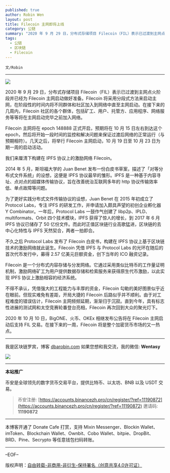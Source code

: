 ```yaml
---
published: true
author: Robin Wen
layout: post
title: Filecoin 主网即将上线
category: 公链
summary: "2020 年 9 月 29 日，分布式存储项目 Filecoin（FIL）表示已过渡到主网点火阶段并已经为 Filecoin 主网启动做好准备。Filecoin 将采用分段式方法来启动主网，在阶段性的时间内将不同群体和社区加入到网络中直至主网启动。在接下来的几周内，Filecoin 社区的各个群体，包括矿工、用户、托管方、应用程序、网络服务等等将在主网启动完毕之前加入网络。2020 年 10 月 10 日，BigONE、火币、OKEx 相继发布公告将在 Filecoin 主网启动后支持 FIL 交易。在接下来的一周，Filecoin 将是整个加密货币市场的又一热点。"
tags:
  - 公链
  - 区块链
  - Filecoin
---
```


`文/Robin`

***

![](https://cdn.dbarobin.com/l9kvln6.png)

2020 年 9 月 29 日，分布式存储项目 Filecoin（FIL）表示已过渡到主网点火阶段并已经为 Filecoin 主网启动做好准备。Filecoin 将采用分段式方法来启动主网，在阶段性的时间内将不同群体和社区加入到网络中直至主网启动。在接下来的几周内，Filecoin 社区的各个群体，包括矿工、用户、托管方、应用程序、网络服务等等将在主网启动完毕之前加入网络。

Filecoin 主网将在 epoch 148888 正式开启，预期将在 10 月 15 日左右到达这个 epoch，然后将开始一段时间的监控和解决问题来保证过渡后网络的正常运行（与预期相符）。几天之后，将举行 Filecoin 主网启动，10 月 19 日至 10 月 23 日为期一周的启动活动。

我们来厘清下构建在 IPFS 协议上的激励网络 Filecoin。

2014 年 5 月，斯坦福大学的 Juan Benet 发布一份白皮书草案，描述了「对等分布式文件系统」的设想，这便是 IPFS 协议最早的雏形。IPFS 是一种基于内容寻址、点对点的超媒体传输协议，旨在改善统治互联网多年的 http 协议传输效率低、单点故障等问题。

为了更好实践分布式文件传输协议的设想，Juan Benet 在 2015 年初成立了 Protocol Labs，专注 IPFS 的研发工作，并申请加入颇具声望的初创企业孵化器 Y Combinator。一年后，Protocol Labs 一鼓作气创建了 libp2p、IPLD、multiformats、Orbit 四个技术模块，IPFS 获得了惊人的增长，到 2017 年 6 月 IPFS 协议已储存了 50 亿份文件。而此时正值区块链行业高歌猛进，区块链的去中心化特性与 IPFS 天然契合，两者一拍即合。

不久之后 Protocol Labs 发布了 Filecoin 白皮书，构建在 IPFS 协议上基于区块链技术的激励网络就此诞生。Filecoin 凭借 IPFS 与 Protocol Labs 的光环在随后的首次代币发行中，募得 2.57 亿美元巨额资金，创下当年的 ICO 融资记录。

Filecoin 是一个分布式内容存储与分发网络。它通过采用类似比特币的工作量证明机制，激励网络矿工为用户提供数据存储和检索服务来获得原生代币激励，以此实现 IPFS 协议上激励相容的经济系统。

不得不承认，凭借强大的工程能力与丰厚的资金，Filecoin 勾勒的美好图景似乎近在眼前。但现实难免有差距，开局大捷的 Filecoin 后路似乎并不顺利。由于对工程难度的错误估计，Filecoin 主网频频延期，渐渐归于沉寂。直到今年，具有标志性进展的测试网和太空竞赛轮番登台亮相，Filecoin 再次回到大众的聚光灯下。

2020 年 10 月 10 日，BigONE、火币、OKEx 相继发布公告将在 Filecoin 主网启动后支持 FIL 交易。在接下来的一周，Filecoin 将是整个加密货币市场的又一热点。

***

我是区块链罗宾，博客 [dbarobin.com](https://dbarobin.com/)
如果您想和我交流，我的微信: **Wentasy**

![](https://cdn.dbarobin.com/v4yywe2.png)

***

**本站推广**

币安是全球领先的数字货币交易平台，提供比特币、以太坊、BNB 以及 USDT 交易。

> 币安注册: [https://accounts.binancezh.pro/cn/register/?ref=11190872](https://accounts.binancezh.pro/cn/register/?ref=11190872)
> 邀请码: **11190872**

***

本博客开通了 Donate Cafe 打赏，支持 Mixin Messenger、Blockin Wallet、imToken、Blockchain Wallet、Ownbit、Cobo Wallet、bitpie、DropBit、BRD、Pine、Secrypto 等任意钱包扫码转账。

<center>
    <div class="--donate-button"
         data-button-id="f8b9df0d-af9a-460d-8258-d3f435445075"
    ></div>
</center>

***

–EOF–

版权声明：[自由转载-非商用-非衍生-保持署名（创意共享4.0许可证）](http://creativecommons.org/licenses/by-nc-nd/4.0/deed.zh)